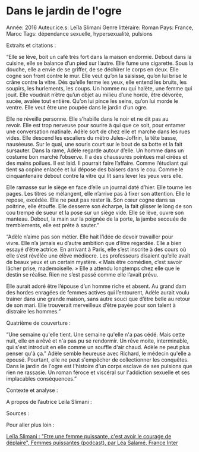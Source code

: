 # Dans le jardin de l'ogre

Année: 2016
Auteur.ice.s: Leïla Slimani
Genre littéraire: Roman
Pays: France, Maroc
Tags: dépendance sexuelle, hypersexualité, pulsions

Extraits et citations : 

“Elle se lève, boit un café très fort dans la maison endormie. Debout dans la cuisine, elle se balance d’un pied sur l’autre. Elle fume une cigarette. Sous la douche, elle a envie de se griffer, de se déchirer le corps en deux. Elle cogne son front contre le mur. Elle veut qu’on la saisisse, qu’on lui brise le crâne contre la vitre. Dès qu’elle ferme les yeux, elle entend les bruits, les soupirs, les hurlements, les coups. Un homme nu qui halète, une femme qui jouit. Elle voudrait n’être qu’un objet au milieu d’une horde, être dévorée, sucée, avalée tout entière. Qu’on lui pince les seins, qu’on lui morde le ventre. Elle veut être une poupée dans le jardin d’un ogre.

Elle ne réveille personne. Elle s’habille dans le noir et ne dit pas au revoir. Elle est trop nerveuse pour sourire à qui que ce soit, pour entamer une conversation matinale. Adèle sort de chez elle et marche dans les rues vides. Elle descend les escaliers du métro Jules-Joffrin, la tête basse, nauséeuse. Sur le quai, une souris court sur le bout de sa botte et la fait sursauter. Dans la rame, Adèle regarde autour d’elle. Un homme dans un costume bon marché l’observe. Il a des chaussures pointues mal cirées et des mains poilues. Il est laid. Il pourrait faire l’affaire. Comme l’étudiant qui tient sa copine enlacée et lui dépose des baisers dans le cou. Comme le cinquantenaire debout contre la vitre qui lit sans lever les yeux vers elle.

Elle ramasse sur le siège en face d’elle un journal daté d’hier. Elle tourne les pages. Les titres se mélangent, elle n’arrive pas à fixer son attention. Elle le repose, excédée. Elle ne peut pas rester là. Son cœur cogne dans sa poitrine, elle étouffe. Elle desserre son écharpe, la fait glisser le long de son cou trempé de sueur et la pose sur un siège vide. Elle se lève, ouvre son manteau. Debout, la main sur la poignée de la porte, la jambe secouée de tremblements, elle est prête à sauter.”

“Adèle n’aime pas son métier. Elle hait l’idée de devoir travailler pour vivre. Elle n’a jamais eu d’autre ambition que d’être regardée. Elle a bien essayé d’être actrice. En arrivant à Paris, elle s’est inscrite à des cours où elle s’est révélée une élève médiocre. Les professeurs disaient qu’elle avait de beaux yeux et un certain mystère. « Mais être comédien, c’est savoir lâcher prise, mademoiselle. » Elle a attendu longtemps chez elle que le destin se réalise. Rien ne s’est passé comme elle l’avait prévu.

Elle aurait adoré être l’épouse d’un homme riche et absent. Au grand dam des hordes enragées de femmes actives qui l’entourent, Adèle aurait voulu traîner dans une grande maison, sans autre souci que d’être belle au retour de son mari. Elle trouverait merveilleux d’être payée pour son talent à distraire les hommes.”

Quatrième de couverture : 

“Une semaine qu'elle tient. Une semaine qu'elle n'a pas cédé. Mais cette nuit, elle en a rêvé et n'a pas pu se rendormir. Un rêve moite, interminable, qui s'est introduit en elle comme un souffle d'air chaud. Adèle ne peut plus penser qu'à ça." Adèle semble heureuse avec Richard, le médecin qu'elle a épousé. Pourtant, elle ne peut s'empêcher de collectionner les conquêtes. Dans le jardin de l'ogre est l'histoire d'un corps esclave de ses pulsions que rien ne rassasie. Un roman féroce et viscéral sur l'addiction sexuelle et ses implacables conséquences.”

Contexte et analyse : 

A propos de l’autrice Leila Slimani : 

Sources : 

Pour aller plus loin : 

[Leïla Slimani : "Etre une femme puissante, c'est avoir le courage de déplaire", Femmes puissantes (podcast), par Léa Salamé, France Inter](https://www.franceinter.fr/emissions/femmes-puissantes/femmes-puissantes-27-juillet-2019)